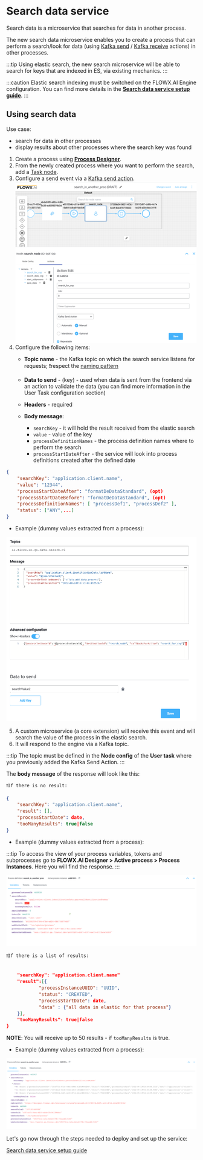 # Search data service

Search data is a microservice that searches for data in another process.

The new search data microservice enables you to create a process that can perform a search/look for data (using [Kafka send](../../../building-blocks/node/message-send-received-task-node.md#configuring-a-message-send-task-node) / [Kafka receive](../../../building-blocks/node/message-send-received-task-node.md#configuring-a-message-receive-task-node) actions) in other processes.

:::tip
Using elastic search, the new search microservice will be able to search for keys that are indexed in ES, via existing mechanics.
::: 

:::caution
Elastic search indexing must be switched on the FLOWX.AI Engine configuration. You can find more details in the [**Search data service setup guide**](../../../platform-setup-guides/search-data-service-setup-guide.md).
:::

## Using search data

Use case:
* search for data in other processes
* display results about other processes where the search key was found

1. Create a process using [**Process Designer**](../../../terms/flowx-process-designer).
2. From the newly created process where you want to perform the search, add a [Task node](../../../building-blocks/node/task-node). 
3. Configure a send event via a [Kafka send action](../../../building-blocks/node/message-send-received-task-node.md#example-of-a-message-send-event).
![](../../img/kafka_send_action_search.png)
4. Configure the following items:
    + **Topic name** - the Kafka topic on which the search service listens for requests; ❗️respect the [naming pattern](../../../platform-setup-guides/flowx-engine-setup-guide/flowx-engine-setup-guide.md#configuring-kafka)
	+ **Data to send** - (key) - used when data is sent from the frontend via an action to validate the data (you can find more information in the User Task configuration section)
    + **Headers** - required
    + **Body message**:

		+ `searchKey` - it will hold the result received from the elastic search
		+ `value` - value of the key
		+ `processDefinitionNames` - the process definition names where to perform the search
		+ `processStartDateAfter` - the service will look into process definitions created after the defined date

```json
{
	"searchKey": "application.client.name",
	"value": "12344",
	"processStartDateAfter": "formatDeDataStandard", (opt)
	"processStartDateBefore": "formatDeDataStandard", (opt)
	"processDefinitionNames": [ "processDef1", "processDef2" ],
	"status": ["ANY",...]
}
```

* Example (dummy values extracted from a process):

![](../../img/topics_headers_body.png)

5. A custom microservice (a core extension) will receive this event and will search the value of the process in the elastic search.
6. It will respond to the engine via a Kafka topic.

:::tip
The topic must be defined in the **Node config** of the **User task** where you previously added the Kafka Send Action.
:::

The **body message** of the response will look like this:

	❗️If there is no result:

```json
{
	"searchKey": "application.client.name",
	"result": [],
	"processStartDate": date,
	"tooManyResults": true|false
}
```


* Example (dummy values extracted from a process):

:::tip
To access the view of your process variables, tokens and subprocesses go to **FLOWX.AI Designer > Active process > Process Instances**. Here you will find the response.
::: 

![](../../img/search_data_no_result.png)
    
	❗️If there is a list of results:

```json

	"searchKey": "application.client.name"
	"result":[{
			"processInstanceUUID": "UUID",
			"status": "CREATED",
			"processStartDate": date,
			"data" : {"all data in elastic for that process"}
	}],
	"tooManyResults": true|false
}
```
**NOTE**: You will receive up to 50 results - if `tooManyResults` is true.


* Example (dummy values extracted from a process):

![](../../img/search_data_response.png)


Let's go now through the steps needed to deploy and set up the service:

[Search data service setup guide](../../../platform-setup-guides/search-data-service-setup-guide.md)